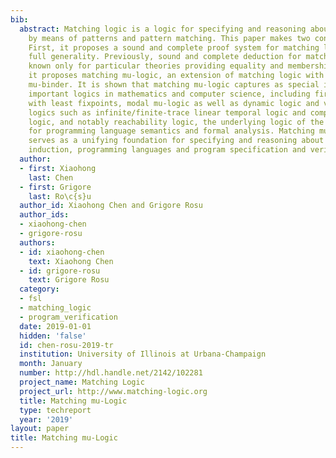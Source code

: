 ```yaml
---
bib:
  abstract: Matching logic is a logic for specifying and reasoning about structure
    by means of patterns and pattern matching. This paper makes two contributions.
    First, it proposes a sound and complete proof system for matching logic in its
    full generality. Previously, sound and complete deduction for matching logic was
    known only for particular theories providing equality and membership. Second,
    it proposes matching mu-logic, an extension of matching logic with a least fixpoint
    mu-binder. It is shown that matching mu-logic captures as special instances many
    important logics in mathematics and computer science, including first-order logic
    with least fixpoints, modal mu-logic as well as dynamic logic and various temporal
    logics such as infinite/finite-trace linear temporal logic and computation tree
    logic, and notably reachability logic, the underlying logic of the K framework
    for programming language semantics and formal analysis. Matching mu-logic therefore
    serves as a unifying foundation for specifying and reasoning about fixpoints and
    induction, programming languages and program specification and verification.
  author:
  - first: Xiaohong
    last: Chen
  - first: Grigore
    last: Ro\c{s}u
  author_id: Xiaohong Chen and Grigore Rosu
  author_ids:
  - xiaohong-chen
  - grigore-rosu
  authors:
  - id: xiaohong-chen
    text: Xiaohong Chen
  - id: grigore-rosu
    text: Grigore Rosu
  category:
  - fsl
  - matching_logic
  - program_verification
  date: 2019-01-01
  hidden: 'false'
  id: chen-rosu-2019-tr
  institution: University of Illinois at Urbana-Champaign
  month: January
  number: http://hdl.handle.net/2142/102281
  project_name: Matching Logic
  project_url: http://www.matching-logic.org
  title: Matching mu-Logic
  type: techreport
  year: '2019'
layout: paper
title: Matching mu-Logic
---
```

